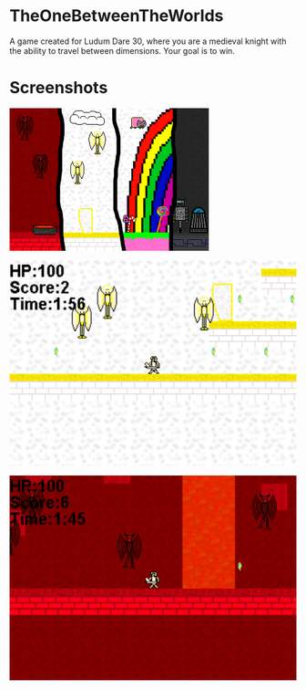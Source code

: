 # TheOneBetweenTheWorlds

A game created for Ludum Dare 30, where you are a medieval knight with the ability to travel between dimensions. Your goal is to win.

# Screenshots

![alt text](https://raw.githubusercontent.com/zdavid112z/TheOneBetweenTheWorlds/master/public/38575-shot0.png)

![alt text](https://raw.githubusercontent.com/zdavid112z/TheOneBetweenTheWorlds/master/public/38575-shot1.png)

![alt text](https://raw.githubusercontent.com/zdavid112z/TheOneBetweenTheWorlds/master/public/38575-shot2.png)
